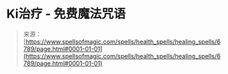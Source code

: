 <!--yml

category: 未分类

date: 2024-06-12 18:41:35

-->

# Ki治疗 - 免费魔法咒语

> 来源：[https://www.spellsofmagic.com/spells/health_spells/healing_spells/6789/page.html#0001-01-01](https://www.spellsofmagic.com/spells/health_spells/healing_spells/6789/page.html#0001-01-01)

